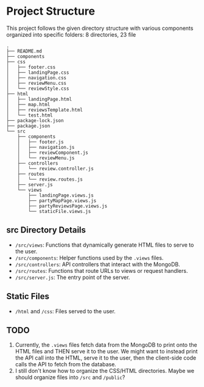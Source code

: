 # Project Structure

This project follows the given directory structure with various components organized into specific folders:
8 directories, 23 file
```
.
├── README.md
├── components
├── css
│   ├── footer.css
│   ├── landingPage.css
│   ├── navigation.css
│   ├── reviewMenu.css
│   └── reviewStyle.css
├── html
│   ├── landingPage.html
│   ├── map.html
│   ├── reviewsTemplate.html
│   └── test.html
├── package-lock.json
├── package.json
└── src
    ├── components
    │   ├── footer.js
    │   ├── navigation.js
    │   ├── reviewComponent.js
    │   └── reviewMenu.js
    ├── controllers
    │   └── review.controller.js
    ├── routes
    │   └── review.routes.js
    ├── server.js
    └── views
        ├── landingPage.views.js
        ├── partyMapPage.views.js
        ├── partyReviewsPage.views.js
        └── staticFile.views.js
```

## src Directory Details

- `/src/views`: Functions that dynamically generate HTML files to serve to the user.
- `/src/components`: Helper functions used by the `.views` files.
- `/src/controllers`: API controllers that interact with the MongoDB.
- `/src/routes`: Functions that route URLs to views or request handlers.
- `/src/server.js`: The entry point of the server.

## Static Files

- `/html` and `/css`: Files served to the user.

## TODO

1. Currently, the `.views` files fetch data from the MongoDB to print onto the HTML files and THEN serve it to the user. We might want to instead print the API call into the HTML, serve it to the user, then the client-side code calls the API to fetch from the database.
2. I still don't know how to organize the CSS/HTML directories. Maybe we should organize files into `/src` and `/public`?
